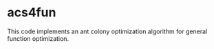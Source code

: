 # acs4fun
This code implements an ant colony optimization algorithm for general function optimization.
